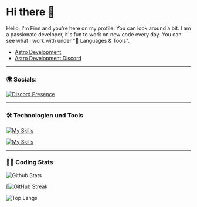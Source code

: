 # Hi there 👋

Hello, I'm Finn and you're here on my profile. You can look around a bit. I am a passionate developer, it's fun to work on new code every day. You can see what I work with under "🔧 Languages ​​& Tools".
  - [Astro Development](https://linktree-be4.pages.dev/)
  - [Astro Development Discord](https://discord.gg/qhesA8nNvt)

---

### 🌍 Socials:
[![Discord Presence](https://lanyard.cnrad.dev/api/1254079221811118120)](https://discord.com/users/1254079221811118120)

---

### 🛠️ Technologien und Tools
[![My Skills](https://skillicons.dev/icons?i=js,html,css,py,lua,docker)](https://skillicons.dev)

[![My Skills](https://skillicons.dev/icons?i=discord,bots,github,windows,pycharm,phpstorm,vscode)](https://skillicons.dev)

---

### 👨‍💻 Coding Stats
![Github Stats](https://github-readme-stats.vercel.app/api?username=Pylora&show_icons=true&theme=blueberry)

[![GitHub Streak](https://streak-stats.demolab.com/?user=DenverCoder1&theme=dark)

![Top Langs](https://github-readme-stats.vercel.app/api/top-langs/?username=Pylora&layout=compact&theme=blueberry)
